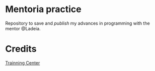 # Mentoria practice

Repository to save and _publish_ my advances in programming with the mentor @Ladeia.

# Credits

[Trainning Center](https://github.com/training-center/mentoria)

